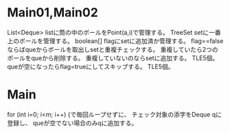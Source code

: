 # Main01,Main02
List<Deque<Point>> listに筒の中のボールをPoint(a,i)で管理する。
TreeSet<Point> setに一番上のボールを管理する。
boolean[] flagにsetに追加済か管理する。
flag==falseならばqueからボールを取出しsetと重複チェックする。
重複していたら2つのボールをqueから削除する。
重複していないのならsetに追加する。
TLE5個。
queが空になったらflag=trueにしてスキップする。
TLE5個。

# Main
for (int i=0; i<m; i++) {で毎回ループせずに、
チェック対象の添字をDeque<Integer> qに登録し、
queが空でない場合のみqに追加する。
